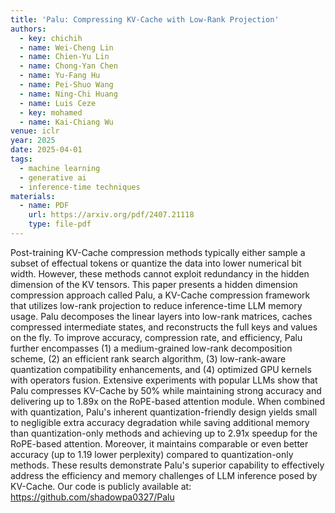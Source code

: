 ```yaml
---
title: 'Palu: Compressing KV-Cache with Low-Rank Projection'
authors:
  - key: chichih
  - name: Wei-Cheng Lin
  - name: Chien-Yu Lin
  - name: Chong-Yan Chen
  - name: Yu-Fang Hu
  - name: Pei-Shuo Wang
  - name: Ning-Chi Huang
  - name: Luis Ceze
  - key: mohamed
  - name: Kai-Chiang Wu
venue: iclr
year: 2025
date: 2025-04-01
tags:
  - machine learning
  - generative ai
  - inference-time techniques
materials:
  - name: PDF
    url: https://arxiv.org/pdf/2407.21118
    type: file-pdf
---
```

Post-training KV-Cache compression methods typically either sample a subset of effectual tokens or quantize the data into lower numerical bit width. However, these methods cannot exploit redundancy in the hidden dimension of the KV tensors. This paper presents a hidden dimension compression approach called Palu, a KV-Cache compression framework that utilizes low-rank projection to reduce inference-time LLM memory usage. Palu decomposes the linear layers into low-rank matrices, caches compressed intermediate states, and reconstructs the full keys and values on the fly. To improve accuracy, compression rate, and efficiency, Palu further encompasses (1) a medium-grained low-rank decomposition scheme, (2) an efficient rank search algorithm, (3) low-rank-aware quantization compatibility enhancements, and (4) optimized GPU kernels with operators fusion. Extensive experiments with popular LLMs show that Palu compresses KV-Cache by 50% while maintaining strong accuracy and delivering up to 1.89x on the RoPE-based attention module. When combined with quantization, Palu's inherent quantization-friendly design yields small to negligible extra accuracy degradation while saving additional memory than quantization-only methods and achieving up to 2.91x speedup for the RoPE-based attention. Moreover, it maintains comparable or even better accuracy (up to 1.19 lower perplexity) compared to quantization-only methods. These results demonstrate Palu's superior capability to effectively address the efficiency and memory challenges of LLM inference posed by KV-Cache. Our code is publicly available at: https://github.com/shadowpa0327/Palu
